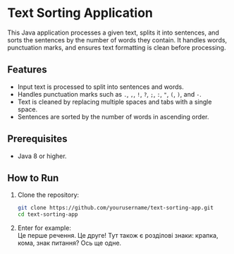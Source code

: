 # Text Sorting Application

This Java application processes a given text, splits it into sentences, and sorts the sentences by the number of words they contain. It handles words, punctuation marks, and ensures text formatting is clean before processing.

## Features
- Input text is processed to split into sentences and words.
- Handles punctuation marks such as `.`, `,`, `!`, `?`, `;`, `:`, `"`, `(`, `)`, and `-`.
- Text is cleaned by replacing multiple spaces and tabs with a single space.
- Sentences are sorted by the number of words in ascending order.

## Prerequisites
- Java 8 or higher.

## How to Run

1. Clone the repository:

   ```bash
   git clone https://github.com/yourusername/text-sorting-app.git
   cd text-sorting-app
2.  Enter for example:  
  Це перше   речення.    Це друге!    Тут  також    є  розділові   знаки: крапка,   кома, знак  питання?  Ось  ще   одне.
